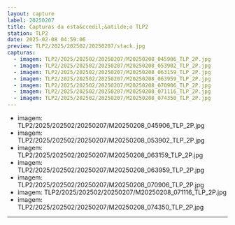 ```yaml
---
layout: capture
label: 20250207
title: Capturas da esta&ccedil;&atilde;o TLP2
station: TLP2
date: 2025-02-08 04:59:06
preview: TLP2/2025/202502/20250207/stack.jpg
capturas:
  - imagem: TLP2/2025/202502/20250207/M20250208_045906_TLP_2P.jpg
  - imagem: TLP2/2025/202502/20250207/M20250208_053902_TLP_2P.jpg
  - imagem: TLP2/2025/202502/20250207/M20250208_063159_TLP_2P.jpg
  - imagem: TLP2/2025/202502/20250207/M20250208_063959_TLP_2P.jpg
  - imagem: TLP2/2025/202502/20250207/M20250208_070906_TLP_2P.jpg
  - imagem: TLP2/2025/202502/20250207/M20250208_071116_TLP_2P.jpg
  - imagem: TLP2/2025/202502/20250207/M20250208_074350_TLP_2P.jpg
---
```

  - imagem: TLP2/2025/202502/20250207/M20250208_045906_TLP_2P.jpg
  - imagem: TLP2/2025/202502/20250207/M20250208_053902_TLP_2P.jpg
  - imagem: TLP2/2025/202502/20250207/M20250208_063159_TLP_2P.jpg
  - imagem: TLP2/2025/202502/20250207/M20250208_063959_TLP_2P.jpg
  - imagem: TLP2/2025/202502/20250207/M20250208_070906_TLP_2P.jpg
  - imagem: TLP2/2025/202502/20250207/M20250208_071116_TLP_2P.jpg
  - imagem: TLP2/2025/202502/20250207/M20250208_074350_TLP_2P.jpg
---
